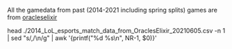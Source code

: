 All the gamedata from past (2014-2021 including spring splits) games are from [oracleselixir](https://oracleselixir.com/tools/downloads)

head ./2014_LoL_esports_match_data_from_OraclesElixir_20210605.csv -n 1 | sed "s/,/\n/g" | awk '{printf("%d %s\n", NR-1, $0)}'